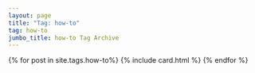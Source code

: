 ```yaml
---
layout: page
title: "Tag: how-to"
tag: how-to
jumbo_title: how-to Tag Archive
---
```


{% for post in site.tags.how-to%}
{% include card.html %}
{% endfor %}
